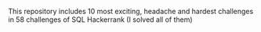 This repository includes 10 most exciting, headache and hardest challenges in 58 challenges of SQL Hackerrank (I solved all of them)
